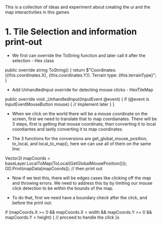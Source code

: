 This is a collection of ideas and experiment about creating the ui and the map interactivities in this games

# 1. Tile Selection and information print-out
- We first can override the ToString function and later call it after the selection - Hex class

public override string ToString()
{
    return $"Coordinates: ({this.coordinates.X}, {this.coordinates.Y}). Terrain type: {this.terrainType}";
}

- Add UnhandledInput override for detecting mouse clicks - HexTileMap

public override void _UnhandledInput(InputEvent @event)
{
    if (@event is InputEventMouseButton mouse)
    {
        // implement later
    }
}

- When we click on the world there will be a mouse coordinate on the screen, first we need to translate that to map coordianates. There will be 3 steps, first is getting that mouse coordinate, then converting it to local coordiantes and lastly converting it to map coordinates. 

- The 3 functions for the conversions are get_global_mouse_position, to_local, and local_to_map(), here we can use all of them on the same line:

Vector2I mapCoords = baseLayer.LocalToMap(ToLocal(GetGlobalMousePosition()));
GD.Print(mapData[mapCoords]); // then print out

- Now if we test this, there will be edges cases like clicking off the map and throwing errors. We need to address this by by limiting our mouse click detection to be within the bounds of the map. 

- To do that, first we need have a boundary check after the click, and before the print out:

if (mapCoords.X >= 0 && mapCoords.X < width && mapCoords.Y >= 0 && mapCoords.Y < height)
{
    // proceed to handle the click
}s
